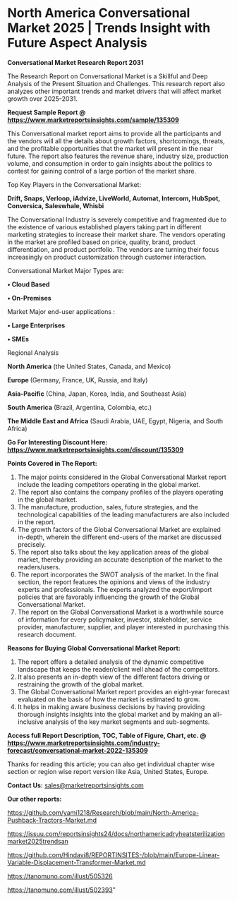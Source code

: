 # North America Conversational Market 2025 | Trends Insight with Future Aspect Analysis

<strong>Conversational Market Research Report 2031</strong>

The Research Report on Conversational Market is a Skillful and Deep Analysis of the Present Situation and Challenges. This research report also analyzes other important trends and market drivers that will affect market growth over 2025-2031.

<strong>Request Sample Report @ <a href=https://www.marketreportsinsights.com/sample/135309>https://www.marketreportsinsights.com/sample/135309</a></strong>

This Conversational market report aims to provide all the participants and the vendors will all the details about growth factors, shortcomings, threats, and the profitable opportunities that the market will present in the near future. The report also features the revenue share, industry size, production volume, and consumption in order to gain insights about the politics to contest for gaining control of a large portion of the market share.

Top Key Players in the Conversational Market:

<strong>Drift, Snaps, Verloop, iAdvize, LiveWorld, Automat, Intercom, HubSpot, Conversica, Saleswhale, Whisbi</strong>

The Conversational Industry is severely competitive and fragmented due to the existence of various established players taking part in different marketing strategies to increase their market share. The vendors operating in the market are profiled based on price, quality, brand, product differentiation, and product portfolio. The vendors are turning their focus increasingly on product customization through customer interaction.

Conversational Market Major Types are:

<strong>• Cloud Based

• On-Premises</strong>

Market Major end-user applications :

<strong>• Large Enterprises

• SMEs</strong>

Regional Analysis

</u><strong><b>North America</b></strong> (the United States, Canada, and Mexico)

<strong><b>Europe </b></strong>(Germany, France, UK, Russia, and Italy)

<strong><b>Asia-Pacific</b></strong> (China, Japan, Korea, India, and Southeast Asia)

<strong><b>South America</b></strong> (Brazil, Argentina, Colombia, etc.)

<strong><b>The Middle East and Africa</b></strong> (Saudi Arabia, UAE, Egypt, Nigeria, and South Africa)

<strong>Go For Interesting Discount Here: <a href=https://www.marketreportsinsights.com/discount/135309>https://www.marketreportsinsights.com/discount/135309</a></strong>

<strong>Points Covered in The Report:</strong>
<ol>
  <li>The major points considered in the Global Conversational Market report include the leading competitors operating in the global market.</li>
  <li>The report also contains the company profiles of the players operating in the global market.</li>
  <li>The manufacture, production, sales, future strategies, and the technological capabilities of the leading manufacturers are also included in the report.</li>
  <li>The growth factors of the Global Conversational Market are explained in-depth, wherein the different end-users of the market are discussed precisely.</li>
  <li>The report also talks about the key application areas of the global market, thereby providing an accurate description of the market to the readers/users.</li>
  <li>The report incorporates the SWOT analysis of the market. In the final section, the report features the opinions and views of the industry experts and professionals. The experts analyzed the export/import policies that are favorably influencing the growth of the Global Conversational Market.</li>
  <li>The report on the Global Conversational Market is a worthwhile source of information for every policymaker, investor, stakeholder, service provider, manufacturer, supplier, and player interested in purchasing this research document.</li>
</ol>
<strong>Reasons for Buying Global Conversational Market Report:</strong>

<ol>
  <li>The report offers a detailed analysis of the dynamic competitive landscape that keeps the reader/client well ahead of the competitors.</li>
  <li>It also presents an in-depth view of the different factors driving or restraining the growth of the global market.</li>
  <li>The Global Conversational Market report provides an eight-year forecast evaluated on the basis of how the market is estimated to grow.</li>
  <li>It helps in making aware business decisions by having providing thorough insights insights into the global market and by making an all-inclusive analysis of the key market segments and sub-segments.</li>
</ol>
<strong>Access full Report Description, TOC, Table of Figure, Chart, etc. @ <a href=https://www.marketreportsinsights.com/industry-forecast/conversational-market-2022-135309>https://www.marketreportsinsights.com/industry-forecast/conversational-market-2022-135309</a></strong>


Thanks for reading this article; you can also get individual chapter wise section or region wise report version like Asia, United States, Europe.

<strong>Contact Us:</strong>
sales@marketreportsinsights.com

<strong>Our other reports:</strong>

<a href=https://github.com/yami1218/Research/blob/main/North-America-Pushback-Tractors-Market.md>https://github.com/yami1218/Research/blob/main/North-America-Pushback-Tractors-Market.md</a>

<a href=https://issuu.com/reportsinsights24/docs/northamericadryheatsterilizationmarket2025trendsan>https://issuu.com/reportsinsights24/docs/northamericadryheatsterilizationmarket2025trendsan</a>

<a href=https://github.com/Hindavi8/REPORTINSITES-/blob/main/Europe-Linear-Variable-Displacement-Transformer-Market.md>https://github.com/Hindavi8/REPORTINSITES-/blob/main/Europe-Linear-Variable-Displacement-Transformer-Market.md</a>

<a href=https://tanomuno.com/illust/505326>https://tanomuno.com/illust/505326</a>

<a href=https://tanomuno.com/illust/502393>https://tanomuno.com/illust/502393</a>"
